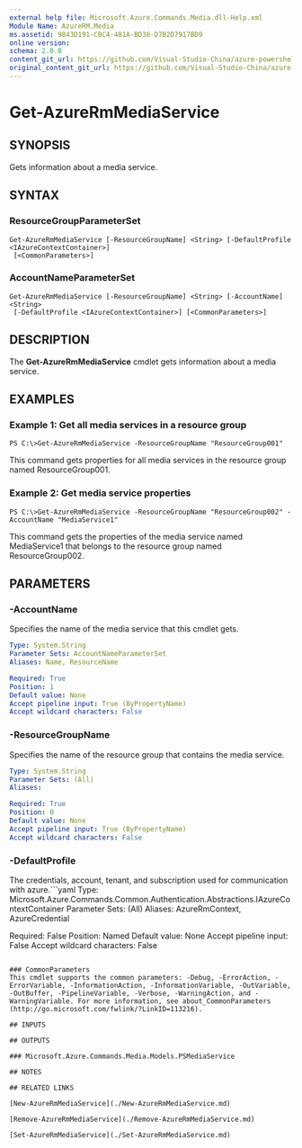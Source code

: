 ```yaml
---
external help file: Microsoft.Azure.Commands.Media.dll-Help.xml
Module Name: AzureRM.Media
ms.assetid: 9843D191-CBC4-481A-BD36-D7B2D7917BD9
online version:
schema: 2.0.0
content_git_url: https://github.com/Visual-Studio-China/azure-powershell/blob/preview/src/ResourceManager/Media/Commands.Media/help/Get-AzureRmMediaService.md
original_content_git_url: https://github.com/Visual-Studio-China/azure-powershell/blob/preview/src/ResourceManager/Media/Commands.Media/help/Get-AzureRmMediaService.md
---
```


# Get-AzureRmMediaService

## SYNOPSIS
Gets information about a media service.

## SYNTAX

### ResourceGroupParameterSet
```
Get-AzureRmMediaService [-ResourceGroupName] <String> [-DefaultProfile <IAzureContextContainer>]
 [<CommonParameters>]
```

### AccountNameParameterSet
```
Get-AzureRmMediaService [-ResourceGroupName] <String> [-AccountName] <String>
 [-DefaultProfile <IAzureContextContainer>] [<CommonParameters>]
```

## DESCRIPTION
The **Get-AzureRmMediaService** cmdlet gets information about a media service.

## EXAMPLES

### Example 1: Get all media services in a resource group
```
PS C:\>Get-AzureRmMediaService -ResourceGroupName "ResourceGroup001"
```

This command gets properties for all media services in the resource group named ResourceGroup001.

### Example 2: Get media service properties
```
PS C:\>Get-AzureRmMediaService -ResourceGroupName "ResourceGroup002" -AccountName "MediaService1"
```

This command gets the properties of the media service named MediaService1 that belongs to the resource group named ResourceGroup002.

## PARAMETERS

### -AccountName
Specifies the name of the media service that this cmdlet gets.

```yaml
Type: System.String
Parameter Sets: AccountNameParameterSet
Aliases: Name, ResourceName

Required: True
Position: 1
Default value: None
Accept pipeline input: True (ByPropertyName)
Accept wildcard characters: False
```

### -ResourceGroupName
Specifies the name of the resource group that contains the media service.

```yaml
Type: System.String
Parameter Sets: (All)
Aliases: 

Required: True
Position: 0
Default value: None
Accept pipeline input: True (ByPropertyName)
Accept wildcard characters: False
```

### -DefaultProfile
The credentials, account, tenant, and subscription used for communication with azure.```yaml
Type: Microsoft.Azure.Commands.Common.Authentication.Abstractions.IAzureContextContainer
Parameter Sets: (All)
Aliases: AzureRmContext, AzureCredential

Required: False
Position: Named
Default value: None
Accept pipeline input: False
Accept wildcard characters: False
```

### CommonParameters
This cmdlet supports the common parameters: -Debug, -ErrorAction, -ErrorVariable, -InformationAction, -InformationVariable, -OutVariable, -OutBuffer, -PipelineVariable, -Verbose, -WarningAction, and -WarningVariable. For more information, see about_CommonParameters (http://go.microsoft.com/fwlink/?LinkID=113216).

## INPUTS

## OUTPUTS

### Microsoft.Azure.Commands.Media.Models.PSMediaService

## NOTES

## RELATED LINKS

[New-AzureRmMediaService](./New-AzureRmMediaService.md)

[Remove-AzureRmMediaService](./Remove-AzureRmMediaService.md)

[Set-AzureRmMediaService](./Set-AzureRmMediaService.md)


